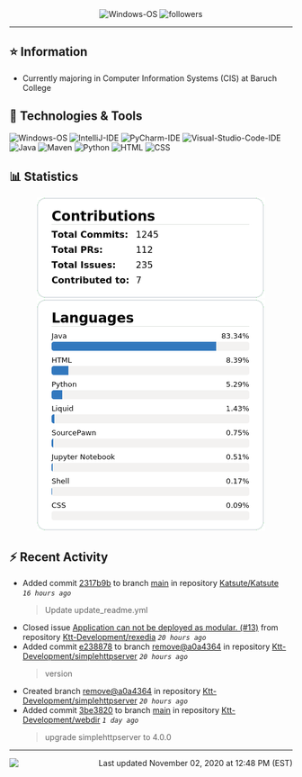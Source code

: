 <div align="center">
    <img 
        src="https://img.shields.io/badge/OS-Windows-informational?style=for-the-badge&color=3278be"
        alt="Windows-OS">
    <img 
        src="https://img.shields.io/github/followers/katsute?color=3278be&style=for-the-badge"
        alt="followers">
</div>

<hr>

## ⭐ Information

 - Currently majoring in Computer Information Systems (CIS) at Baruch College

## 🔧 Technologies & Tools

<img 
    src="https://img.shields.io/badge/OS-Windows-informational?style=flat-square&color=3278be"
    alt="Windows-OS">
<img 
    src="https://img.shields.io/badge/Editor-IntelliJ_IDEA-informational?style=flat-square&logo=intellij-idea&logoColor=white&color=3278be"
    alt="IntelliJ-IDE">
<img 
    src="https://img.shields.io/badge/Editor-PyCharm-informational?style=flat-square&logo=pycharm&logoColor=white&color=3278be"
    alt="PyCharm-IDE">
<img 
    src="https://img.shields.io/badge/Editor-Visual_Studio_Code-informational?style=flat-square&logo=Visual-Studio-Code&logoColor=white&color=3278be"
    alt="Visual-Studio-Code-IDE">
<img 
    src="https://img.shields.io/badge/Code-Java-informational?style=flat-square&logo=java&logoColor=white&color=3278be"
    alt="Java">
<img 
    src="https://img.shields.io/badge/Tools-Maven-informational?style=flat-square&logo=apache-maven&logoColor=white&color=3278be"
    alt="Maven">
<img 
    src="https://img.shields.io/badge/Code-Python-informational?style=flat-square&logo=python&logoColor=white&color=3278be"
    alt="Python">
<img 
    src="https://img.shields.io/badge/Code-HTML-informational?style=flat-square&logo=html5&logoColor=white&color=3278be"
    alt="HTML">
<img 
    src="https://img.shields.io/badge/Code-CSS-informational?style=flat-square&logo=css-wizardry&logoColor=white&color=3278be"
    alt="CSS">

## 📊 Statistics
<div align="center">
    <a href="https://github.com/Katsute/">
        <img src="https://github.com/Katsute/Katsute/blob/main/contributions.png">
    </a>
    <a href="https://github.com/Katsute/">
        <img src="https://github.com/Katsute/Katsute/blob/main/languages.png">
    </a>
</div>

## ⚡ Recent Activity

 - Added commit [2317b9b](https://github.com/Katsute/Katsute/commit/2317b9b93abbbef3d79c4952595c3a2376994965) to branch [main](https://github.com/Katsute/Katsute/tree/main) in repository [Katsute/Katsute](https://github.com/Katsute/Katsute)  *`16 hours ago`*
   > Update update_readme.yml
 - Closed issue [Application can not be deployed as modular. (#13)](https://github.com/Ktt-Development/rexedia/issues/13) from repository [Ktt-Development/rexedia](https://github.com/Ktt-Development/rexedia)  *`20 hours ago`*
 - Added commit [e238878](https://github.com/Ktt-Development/simplehttpserver/commit/e238878ce254497cf5737be67d2a3f21cbdcdf9c) to branch [remove@a0a4364](https://github.com/Ktt-Development/simplehttpserver/tree/remove@a0a4364) in repository [Ktt-Development/simplehttpserver](https://github.com/Ktt-Development/simplehttpserver)  *`20 hours ago`*
   > version
 - Created branch [remove@a0a4364](https://github.com/Ktt-Development/simplehttpserver/tree/remove@a0a4364) in repository [Ktt-Development/simplehttpserver](https://github.com/Ktt-Development/simplehttpserver) *`20 hours ago`*
 - Added commit [3be3820](https://github.com/Ktt-Development/webdir/commit/3be38205050f05247ea946718cfbdb04e7e507b0) to branch [main](https://github.com/Ktt-Development/webdir/tree/main) in repository [Ktt-Development/webdir](https://github.com/Ktt-Development/webdir)  *`1 day ago`*
   > upgrade simplehttpserver to 4.0.0

---
<img align="left" src="https://github.com/Katsute/Katsute/workflows/Update%20README.md/badge.svg"><p align="right">Last updated November 02, 2020 at 12:48 PM (EST)</p>
